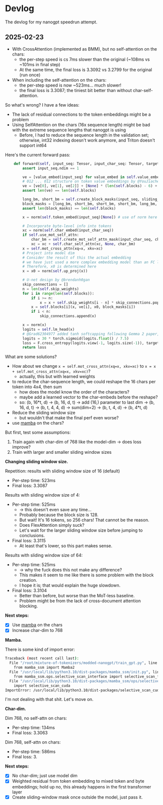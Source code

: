 # Devlog

The devlog for my nanogpt speedrun attempt.

## 2025-02-23

- With CrossAttention (implemented as BMM), but no self-attention on the chars:
  - the per-step speed is cs 7ms slower than the original (~108ms vs ~101ms in final step)
  - At the same time, the final loss is 3.3092 vs 3.2799 for the original (run once)
- When including the self-attention on the chars:
  - the per-step speed is now ~523ms... much slower!
  - the final loss is 3.3087; the tiniest bit better than without char-self-attention.

So what's wrong? I have a few ideas:

- The lack of residual connections to the token embeddings might be a problem
- Using SelfAttention on the chars (16x sequence length) might be bad with the extreme sequence lengths that nanogpt is using
  - Before, I had to reduce the sequence length in the validation set; otherwise, int32 indexing doesn't work anymore, and Triton doesn't support int64

Here's the current forward pass:

```python
    def forward(self, input_seq: Tensor, input_char_seq: Tensor, target_seq: Tensor, sliding_window_num_blocks: Tensor):
        assert input_seq.ndim == 1

        ve = [value_embed(input_seq) for value_embed in self.value_embeds]
        # 012 ... 012 structure on token value embeddings by @YouJiacheng, improved on @leloykun's U-net structure
        ve = [ve[0], ve[1], ve[2]] + [None] * (len(self.blocks) - 6) + [ve[0], ve[1], ve[2]]
        assert len(ve) == len(self.blocks)

        long_bm, short_bm = self.create_block_masks(input_seq, sliding_window_num_blocks)
        block_masks = [long_bm, short_bm, short_bm, short_bm, long_bm, short_bm, short_bm, long_bm, short_bm, short_bm, short_bm, long_bm]
        assert len(block_masks) == len(self.blocks)

        x = norm(self.token_embed(input_seq)[None]) # use of norm here by @Grad62304977

        # Incorporate byte-level info into tokens
        xc = norm(self.char_embed(input_char_seq))
        if self.use_mot_self_attn:
            char_bm = self.create_mot_self_attn_mask(input_char_seq, chars_per_token=self.chars_per_token)
            xc = xc + self.char_self_attn(xc, None, char_bm)
        x = self.mot_cross_attn(xq=x, xkv=xc)
        # Project into model dim
        # Consider the result of this the actual embedding
        # we have just used a more complex embedding model than an FC layer
        # Therefore, x0 is determined here
        x = x0 = norm(self.up_proj(x))

        # U-net design by @brendanh0gan
        skip_connections = []
        n = len(self.skip_weights)
        for i in range(len(self.blocks)):
            if i >= n:
                x = x + self.skip_weights[i - n] * skip_connections.pop()
            x = self.blocks[i](x, ve[i], x0, block_masks[i])
            if i < n:
                skip_connections.append(x)

        x = norm(x)
        logits = self.lm_head(x)
        # @Grad62304977 added tanh softcapping following Gemma 2 paper, @KoszarskyB reduced it from 30 to 15, @YouJiacheng shifted it by +15 (2*sigmoid(2*x)=tanh(x)+1)
        logits = 30 * torch.sigmoid(logits.float() / 7.5)
        loss = F.cross_entropy(logits.view(-1, logits.size(-1)), target_seq)
        return loss
```

What are some solutions?

- How about we change `x = self.mot_cross_attn(xq=x, xkv=xc)` to `x = x + self.mot_cross_attn(xq=x, xkv=xc)`?
  - actually, this but with learned weights
- to reduce the char-sequence length, we could reshape the 16 chars per token into 4x4, then sum
  - how does the model know the order of the characters?
  - maybe add a learned vector to the char-embeds before the reshape?
  - so: (b, 16\*t, d) -> (b, 16, d, t) &rarr; add (16,) parameter to last dim &rarr; (b, 16, d, t) &rarr; (b, t, 4, 4, d) &rarr; sum(dim=2) &rarr; (b, t, 4, d) &rarr; (b, 4\*t, d)
- Reduce the sliding window size
  - but wouldn't that make the final perf even worse?
- use [mamba](https://github.com/state-spaces/mamba) on the chars?

But first, test some assumptions:

1. Train again with char-dim of 768 like the model-dim &rarr; does loss improve?
2. Train with larger and smaller sliding window sizes

**Changing sliding window size.**

Repetition: results with sliding window size of 16 (default)

- Per-step time: 523ms
- Final loss: 3.3087

Results with sliding window size of 4:

- Per-step time: 525ms
  - &rarr; this doesn't even save any time...
  - Probably because the block size is 128.
  - But wait! It's 16 tokens, so 256 chars! That cannot be the reason.
  - Does FlexAttention simply suck?
  - Let's wait for the larger sliding window size before jumping to conclusions.
- Final loss: 3.3115
  - At least that's lower, so this part makes sense.

Results with sliding window size of 64:

- Per-step time: 525ms
  - &rarr; why the fuck does this not make any difference?
  - This makes it seem to me like there is some problem with the block creation.
  - I hope it is; that would explain the huge slowdown.
- Final loss: 3.3104
  - Better than before, but worse than the MoT-less baseline.
  - Problem might be from the lack of cross-document attention blocking.

**Next steps:**

- [x] Use [mamba](https://github.com/state-spaces/mamba) on the chars
- [x] Increase char-dim to 768

**Mamba.**

There is some kind of import error:

```bash
Traceback (most recent call last):
  File "/root/mixture-of-tokenizers/modded-nanogpt/train_gpt.py", line 28, in <module>
    from mamba_ssm import Mamba2
  File "/usr/local/lib/python3.10/dist-packages/mamba_ssm/init.py", line 3, in <module>
    from mamba_ssm.ops.selective_scan_interface import selective_scan_fn, mamba_inner_fn
  File "/usr/local/lib/python3.10/dist-packages/mamba_ssm/ops/selective_scan_interface.py", line 18, in <module>
    import selective_scan_cuda
ImportError: /usr/local/lib/python3.10/dist-packages/selective_scan_cuda.cpython-310-x86_64-linux-gnu.so: undefined symbol: ZN3c107WarningC1ESt7variantIJNS011UserWarningENS0_18DeprecationWarningEEERKNS_14SourceLocationESsb
```

I'm not dealing with that shit. Let's move on.

**Char-dim.**

Dim 768, no self-attn on chars:

- Per-step time: 134ms
- Final loss: 3.3063

Dim 768, self-attn on chars:

- Per-step time: 586ms
- Final loss: 3.

**Next steps:**

- [x] No char-dim; just use model dim
- [x] Weighted residual from token embedding to mixed token and byte embeddings; hold up no, this already happens in the first transformer layer
- [x] Create sliding-window mask once outside the model, just pass it.

